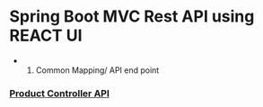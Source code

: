 # Spring Boot MVC Rest API using REACT UI 

- 1.  Common Mapping/ API end point 
### [Product Controller API](src/main/java/com/jspring6/springecomwebapp/controller/ProductController.java)

